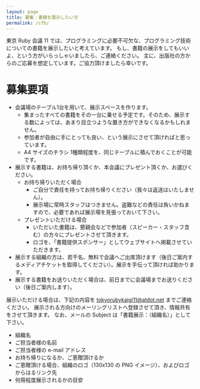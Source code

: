 ```yaml
---
layout: page
title: 募集：書籍を展示したい方
permalink: /cfb/
---
```


東京 Ruby 会議 11 では、プログラミングに必要不可欠な、プログラミング技術についての書籍を展示したいと考えています。
もし、書籍の展示をしてもいいよ、という方がいらっしゃいましたら、ご連絡ください。
主に、出版社の方からのご応募を想定しています。ご協力頂けましたら幸いです。

# 募集要項

* 会議場のテーブル1台を用いて、展示スペースを作ります。
  * 集まったすべての書籍をその一台に乗せる予定です。そのため、展示する数によっては、あまり目立つような置き方ができなくなるかもしれません。
  * 参加者が自由に手にとっても良い、という展示にさせて頂ければと思っています。
  * A4 サイズのチラシ 1種類程度を、同じテーブルに積んでおくことが可能です。
* 展示する書籍は、お持ち帰り頂くか、本会議にプレゼント頂くか、お選びください。
  * お持ち帰りいただく場合
    * ご自分で責任を持ってお持ち帰りください（我々は返送はいたしません）。
    * 展示場に常時スタッフはつきません。盗難などの責任は負いかねますので、必要であれば展示場を見張っておいて下さい。
  * プレゼントいただける場合
    * いただいた書籍は、懇親会などで参加者（スピーカー・スタッフ含む）の方々にプレゼントさせて頂きます。
    * ロゴを、「書籍提供スポンサー」としてウェブサイトへ掲載させていただきます。
* 展示する組織の方は、若干名、無料で会議へご出席頂けます（後日ご案内するメディアチケットを取得してください）。展示を手伝って頂ければ助かります。
* 展示する書籍をお送りいただく場合は、前日までに会議場までお送りください（後日ご案内します）。

展示いただける場合は、下記の内容を <tokyorubykaigi11@atdot.net> までご連絡ください。
展示される方向けのメーリングリストへ登録させて頂き、情報共有をさせて頂きます。
なお、メールの Subject は「書籍展示：（組織名）」として下さい。

* 組織名
* ご担当者様の名前
* ご担当者様の e-mail アドレス
* お持ち帰りになるか、ご恵贈頂けるか
* ご恵贈頂ける場合、組織のロゴ（130x130 の PNG イメージ）、およびロゴからはるリンク先
* 何冊程度展示されるかの目安

